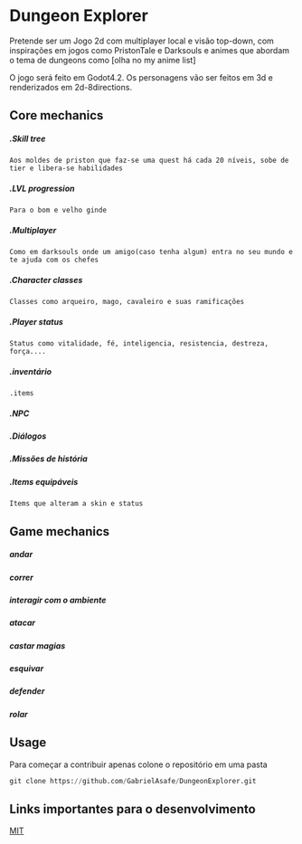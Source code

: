 # Dungeon Explorer 

Pretende ser um Jogo 2d com multiplayer local e visão top-down, com inspirações em jogos como PristonTale e Darksouls e animes que abordam o tema de dungeons como [olha no my anime list] 

O jogo será feito em Godot4.2. Os personagens vão ser feitos em 3d e renderizados em 2d-8directions. 



## Core mechanics 

##### .Skill tree
    Aos moldes de priston que faz-se uma quest há cada 20 níveis, sobe de tier e libera-se habilidades
##### .LVL progression
    Para o bom e velho ginde
##### .Multiplayer
    Como em darksouls onde um amigo(caso tenha algum) entra no seu mundo e te ajuda com os chefes
##### .Character classes
    Classes como arqueiro, mago, cavaleiro e suas ramificações 
##### .Player status
    Status como vitalidade, fé, inteligencia, resistencia, destreza, força....
##### .inventário
    .items
##### .NPC
#####  .Diálogos
##### .Missões de história
##### .Items equipáveis
    Items que alteram a skin e status 


## Game mechanics 
##### andar
##### correr
##### interagir com o ambiente 
##### atacar
##### castar magias
##### esquivar
##### defender
##### rolar




## Usage
Para começar a contribuir apenas colone o repositório em uma pasta
```python
git clone https://github.com/GabrielAsafe/DungeonExplorer.git
```


## Links importantes para o desenvolvimento

[MIT](https://choosealicense.com/licenses/mit/)
